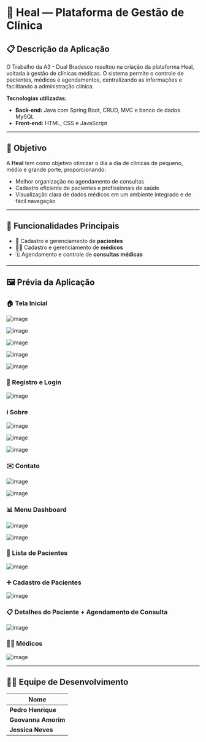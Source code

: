# 🏥 Heal — Plataforma de Gestão de Clínica

## 📋 Descrição da Aplicação

O Trabalho da A3 - Dual Bradesco resultou na criação da plataforma Heal, voltada à gestão de clínicas médicas. O sistema permite o controle de pacientes, médicos e agendamentos, centralizando as informações e facilitando a administração clínica.

**Tecnologias utilizadas:**
- **Back-end:** Java com Spring Boot, CRUD, MVC e banco de dados MySQL  
- **Front-end:** HTML, CSS e JavaScript

---

## 🎯 Objetivo

A **Heal** tem como objetivo otimizar o dia a dia de clínicas de pequeno, médio e grande porte, proporcionando:

- Melhor organização no agendamento de consultas  
- Cadastro eficiente de pacientes e profissionais de saúde  
- Visualização clara de dados médicos em um ambiente integrado e de fácil navegação  

---

## 🚀 Funcionalidades Principais

- 📁 Cadastro e gerenciamento de **pacientes**  
- 👨‍⚕️ Cadastro e gerenciamento de **médicos**  
- 🗓️ Agendamento e controle de **consultas médicas**

---

## 🖼️ Prévia da Aplicação

### 🏠 Tela Inicial
![image](https://github.com/user-attachments/assets/80184ddb-498f-4249-8128-a3797653cb62)


![image](https://github.com/user-attachments/assets/1ba78566-d027-4cdb-be38-51f073841751)
  
![image](https://github.com/user-attachments/assets/9e1d4cb6-33cb-4e65-8535-3425c22f7e69)

![image](https://github.com/user-attachments/assets/3501b7e1-425c-4a66-9fb7-9792397c0a87)

![image](https://github.com/user-attachments/assets/b44a0e9a-f328-4374-94ef-cdc139e636b7)



### 🔐 Registro e Login

![image](https://github.com/user-attachments/assets/e70460fd-95b0-488f-8e02-642c0e3304f1)



### ℹ️ Sobre
![image](https://github.com/user-attachments/assets/586f1d69-b30c-41d4-8706-fb1e23b96035)

![image](https://github.com/user-attachments/assets/d60c607d-bd1b-481c-a007-1d057f790141)

![image](https://github.com/user-attachments/assets/9c3c09c3-ec39-4392-a961-7083340d32d4)


### ✉️ Contato

![image](https://github.com/user-attachments/assets/dc9ccca4-c1b5-461a-a603-6db546fd6cd4)

![image](https://github.com/user-attachments/assets/5e4f64de-59bd-4c84-8b30-02f2c73d05d2)

### 📊 Menu Dashboard

![image](https://github.com/user-attachments/assets/f731882d-8145-436f-a231-a0e94a4ef12b)

![image](https://github.com/user-attachments/assets/93dd3fa7-b24d-45ec-8de1-fafe4be8eb1c)


### 👥 Lista de Pacientes
![image](https://github.com/user-attachments/assets/7ed11f45-25b4-43f9-b028-94b5a6ec89f6)


### ➕ Cadastro de Pacientes
![image](https://github.com/user-attachments/assets/58de5035-1db8-4974-a1f4-f5a8f0b9cf10)


### 📋 Detalhes do Paciente + Agendamento de Consulta
![image](https://github.com/user-attachments/assets/06975d1a-b96f-493c-897d-2dcffdd88a32)

### 👩‍⚕️ Médicos
![image](https://github.com/user-attachments/assets/2b64a069-0ad0-478f-a96b-f04d53b80b6f)

---

## 👩‍💻 Equipe de Desenvolvimento

| Nome                |
|--------------------|
| **Pedro Henrique**  |
| **Geovanna Amorim** | 
| **Jessica Neves**   | 


